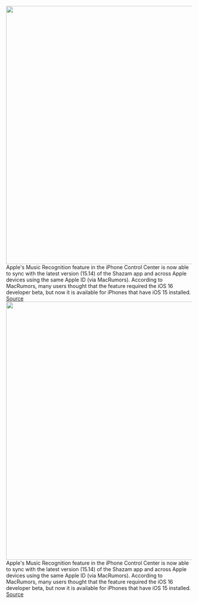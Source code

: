 <img src='https://cdn.vox-cdn.com/thumbor/s-0pCFJ-Yd1eborG_7k6qHsv8YU=/0x0:1284x809/1200x800/filters:focal(540x396:744x600)/cdn.vox-cdn.com/uploads/chorus_image/image/71070488/Image_from_iOS__5_.0.jpg' width='700px' /><br/>
Apple's Music Recognition feature in the iPhone Control Center is now able to sync with the latest version (15.14) of the Shazam app and across Apple devices using the same Apple ID (via MacRumors). According to MacRumors, many users thought that the feature required the iOS 16 developer beta, but now it is available for iPhones that have iOS 15 installed.
<a href='https://www.theverge.com/2022/7/8/23200370/apple-music-recognition-shazam-iphone-ipad-ios'> Source <a/><img src='https://cdn.vox-cdn.com/thumbor/s-0pCFJ-Yd1eborG_7k6qHsv8YU=/0x0:1284x809/1200x800/filters:focal(540x396:744x600)/cdn.vox-cdn.com/uploads/chorus_image/image/71070488/Image_from_iOS__5_.0.jpg' width='700px' /><br/>
Apple's Music Recognition feature in the iPhone Control Center is now able to sync with the latest version (15.14) of the Shazam app and across Apple devices using the same Apple ID (via MacRumors). According to MacRumors, many users thought that the feature required the iOS 16 developer beta, but now it is available for iPhones that have iOS 15 installed.
<a href='https://www.theverge.com/2022/7/8/23200370/apple-music-recognition-shazam-iphone-ipad-ios'> Source <a/>